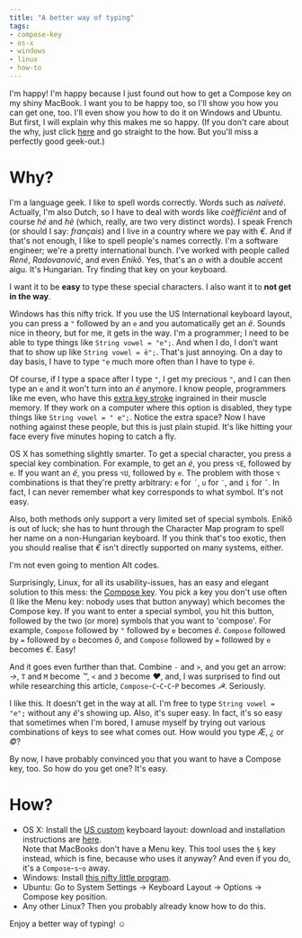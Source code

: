 ```yaml
---
title: "A better way of typing"
tags:
- compose-key
- os-x
- windows
- linux
- how-to
---
```

I'm happy! I'm happy because I just found out how to get a Compose key on my shiny MacBook. I want you to be happy too, so I'll show you how you can get one, too. I'll even show you how to do it on Windows and Ubuntu. But first, I will explain why this makes me so happy. (If you don't care about the why, just click [here](#How) and go straight to the how. But you'll miss a perfectly good geek-out.)

Why?
====

I'm a language geek. I like to spell words correctly. Words such as _naïveté_. Actually, I'm also Dutch, so I have to deal with words like _coëfficiënt_ and of course _hé_ and _hè_ (which, really, are two very distinct words). I speak French (or should I say: _français_) and I live in a country where we pay with _€_. And if that's not enough, I like to spell people's names correctly. I'm a software engineer; we're a pretty international bunch. I've worked with people called _René_, _Radovanović_, and even _Enikő_. Yes, that's an _o_ with a double accent aigu. It's Hungarian. Try finding that key on your keyboard.

I want it to be **easy** to type these special characters. I also want it to **not get in the way**.

Windows has this nifty trick. If you use the US International keyboard layout, you can press a `"` followed by an `e` and you automatically get an _ë_. Sounds nice in theory, but for me, it gets in the way. I'm a programmer; I need to be able to type things like `String vowel = "e";`. And when I do, I don't want that to show up like `String vowel = ë";`. That's just annoying. On a day to day basis, I have to type `"e` much more often than I have to type `ë`.

Of course, if I type a space after I type `"`, I get my precious `"`, and I can then type an `e` and it won't turn into an _ë_ anymore. I know people, programmers like me even, who have this [extra key stroke](http://www.keysleft.com/) ingrained in their muscle memory. If they work on a computer where this option is disabled, they type things like `String vowel = " e";`. Notice the extra space? Now I have nothing against these people, but this is just plain stupid. It's like hitting your face every five minutes hoping to catch a fly.

OS X has something slightly smarter. To get a special character, you press a special key combination. For example, to get an _é_, you press `⌥E`, followed by `e`. If you want an _ë_, you press `⌥U`, followed by `e`. The problem with those `⌥` combinations is that they're pretty arbitrary: `e` for `´`, `u` for `¨`, and `i` for `ˆ`. In fact, I can never remember what key corresponds to what symbol. It's not easy.

Also, both methods only support a very limited set of special symbols. Enikő is out of luck; she has to hunt through the Character Map program to spell her name on a non-Hungarian keyboard. If you think that's too exotic, then you should realise that _€_ isn't directly supported on many systems, either.

I'm not even going to mention Alt codes.

Surprisingly, Linux, for all its usability-issues, has an easy and elegant solution to this mess: the [Compose key](http://en.wikipedia.org/wiki/Compose_key). You pick a key you don't use often (I like the Menu key: nobody uses that button anyway) which becomes the Compose key. If you want to enter a special symbol, you hit this button, followed by the two (or more) symbols that you want to 'compose'. For example, `Compose` followed by `"` followed by `e` becomes _ë_. `Compose` followed by 
`=` followed by `o` becomes _ő_, and `Compose` followed by `=` followed by `e` becomes _€_. Easy!

And it goes even further than that. Combine `-` and `>`, and you get an arrow: _→_, `T` and `M` become _™_, `<` and `3` become _♥_, and, I was surprised to find out while researching this article, `Compose`-`C`-`C`-`C`-`P` becomes _☭_. Seriously.

I like this. It doesn't get in the way at all. I'm free to type `String vowel = "e";` without any _ë_'s showing up. Also, it's super easy. In fact, it's so easy that sometimes when I'm bored, I amuse myself by trying out various combinations of keys to see what comes out. How would you type _Æ_, _¿_ or _©_?

By now, I have probably convinced you that you want to have a Compose key, too. So how do you get one? It's easy.

How?
====

<a name="How"></a>

* OS X: Install the [US custom](http://uscustom.sourceforge.net/) keyboard layout: download and installation instructions are [here](http://uscustom.sourceforge.net/#installation).<br>Note that MacBooks don't have a Menu key. This tool uses the `§` key instead, which is fine, because who uses it anyway? And even if you do, it's a `Compose`-`s`-`o` away.
* Windows: Install [this nifty little program](https://github.com/SamHocevar/wincompose).
* Ubuntu: Go to System Settings → Keyboard Layout → Options → Compose key position.
* Any other Linux? Then you probably already know how to do this.

Enjoy a better way of typing! ☺
